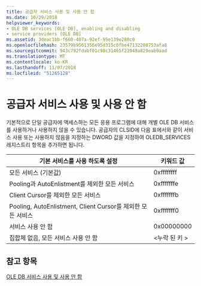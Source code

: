 ```yaml
---
title: 공급자 서비스 사용 및 사용 안 함
ms.date: 10/29/2018
helpviewer_keywords:
- OLE DB services [OLE DB], enabling and disabling
- service providers [OLE DB]
ms.assetid: 3deac1bb-f660-407a-92ef-95e139e280c0
ms.openlocfilehash: 23579b9561356e95d315c0fbe47132208753afa8
ms.sourcegitcommit: 943c792fdabf01c98c31465f23949a829eab9aad
ms.translationtype: MT
ms.contentlocale: ko-KR
ms.lasthandoff: 11/07/2018
ms.locfileid: "51265128"
---
```

# <a name="enabling-and-disabling-services-for-a-provider"></a>공급자 서비스 사용 및 사용 안 함

기본적으로 단일 공급자에 액세스하는 모든 응용 프로그램에 대해 개별 OLE DB 서비스를 사용하거나 사용하지 않을 수 있습니다. 공급자의 CLSID에 다음 표에서와 같이 서비스 사용 또는 사용하지 않음을 지정하는 DWORD 값을 지정하여 OLEDB_SERVICES 레지스트리 항목을 추가하면 됩니다.

|기본 서비스를 사용 하도록 설정|키워드 값|
|------------------------------|-------------------|
|모든 서비스 (기본값)|0xffffffff|
|Pooling과 AutoEnlistment를 제외한 모든 서비스|0xfffffffe|
|Client Cursor를 제외한 모든 서비스|0xfffffffb|
|Pooling, AutoEnlistment, Client Cursor를 제외한 모든 서비스|0xfffffff0|
|서비스 사용 안 함|0x00000000|
|집합체 없음, 모든 서비스 사용 안 함|\<누락 된 키 >|

## <a name="see-also"></a>참고 항목

[OLE DB 서비스 사용 및 사용 안 함](../../data/oledb/enabling-and-disabling-ole-db-services.md)
